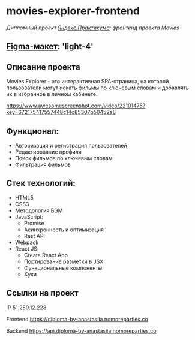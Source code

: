 # movies-explorer-frontend

*Дипломный проект [Яндекс.Практикума](https://practicum.yandex.ru/web/): фронтенд проекта Movies*

## [Figma-макет](https://www.figma.com/file/6FMWkB94wE7KTkcCgUXtnC/light-1?node-id=1%3A3613&mode=dev): 'light-4'

## Описание проекта
Movies Explorer - это интерактивная SPA-страница, на которой пользователи могут искать фильмы по ключевым словам и добавлять их в избранное в личном кабинете.

https://www.awesomescreenshot.com/video/22101475?key=672175417557448c14c85307b50452a8

## Функционал:
- Авторизация и регистрация пользователей
- Редактирование профиля
- Поиск фильмов по ключевым словам
- Фильтрация фильмов

## Стек технологий:
- HTML5
- CSS3
- Методология БЭМ
- JavaScript:
  - Promise
  - Асинхронность и оптимизация
  - Rest API
- Webpack
- React JS:
  - Create React App
  - Портирование разметки в JSX
  - Функциональные компоненты
  - Хуки

## Ссылки на проект

IP 51.250.12.228

Frontend https://diploma-by-anastasiia.nomoreparties.co

Backend https://api.diploma-by-anastasiia.nomoreparties.co
